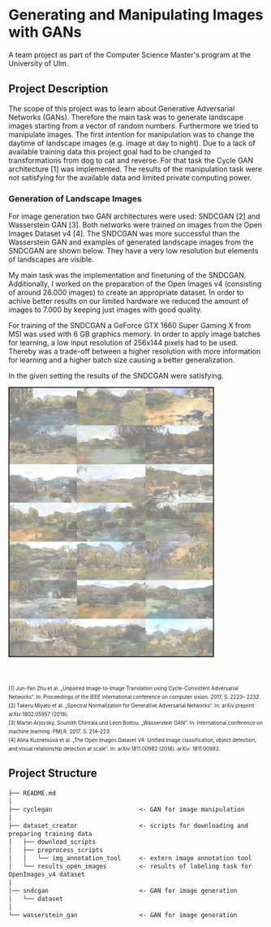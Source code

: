 # Generating and Manipulating Images with GANs

A team project as part of the Computer Science Master's program at the University of Ulm.

## Project Description

The scope of this project was to learn about Generative Adversarial Networks (GANs). Therefore the main task was to generate landscape images starting from a vector of random numbers. Furthermore we tried to manipulate images. The first intention for manipulation was to change the daytime of landscape images (e.g. image at day to night). Due to a lack of available training data this project goal had to be changed to transformations from dog to cat and reverse. For that task the Cycle GAN architecture [1] was implemented. The results of the manipulation task were not satisfying for the available data and limited private computing power.

### Generation of Landscape Images

For image generation two GAN architectures were used: SNDCGAN [2] and Wasserstein GAN [3]. Both networks were trained on images from the Open Images Dataset v4 [4]. The SNDCGAN was more successful than the Wasserstein GAN and examples of generated landscape images from the SNDCGAN are shown below. They have a very low resolution but elements of landscapes are visible.

My main task was the implementation and finetuning of the SNDCGAN. Additionally, I worked on the preparation of the Open Images v4 (consisting of around 26.000 images) to create an appropriate dataset. In order to achive better results on our limited hardware we reduced the amount of images to 7.000 by keeping just images with good quality. 

For training of the SNDCGAN a GeForce GTX 1660 Super Gaming X from MSI was used with 6 GB graphics memory. In order to apply image batches for learning, a low input resolution of 256x144 pixels had to be used. Thereby was a trade-off between a higher resolution with more information for learning and a higher batch size causing a better generalization.

In the given setting the results of the SNDCGAN were satisfying.

<img src="results.png" alt="Results Landscape Image Generation" style="width:405;height:532px;">

<br><br>
<span style="font-size:x-small">
    [1] Jun-Yan Zhu et al. „Unpaired Image-to-Image Translation using Cycle-Consistent Adversarial Networks“. In: Proceedings of the IEEE international conference on computer vision. 2017, S. 2223– 2232.<br>
    [2] Takeru Miyato et al. „Spectral Normalization for Generative Adversarial Networks“. In: arXiv preprint arXiv:1802.05957 (2018).<br>
    [3] Martin Arjovsky, Soumith Chintala und Léon Bottou. „Wasserstein GAN“. In: International conference on machine learning. PMLR. 2017, S. 214–223.<br>
    [4] Alina Kuznetsova et al. „The Open Images Dataset V4: Unified image classification, object detection, and visual relationship detection at scale“. In: arXiv:1811.00982 (2018). arXiv: 1811.00982.
</span>

## Project Structure

```
├── README.md
│
├── cyclegan                        <- GAN for image manipulation 
│
├── dataset_creator                 <- scripts for downloading and preparing training data
│   ├── download_scripts        
│   ├── preprocess_scripts   
│   │   └── img_annotation_tool     <- extern image annotation tool 
│   └── results_open_images         <- results of labeling task for OpenImages_v4 dataset
│
│── sndcgan                         <- GAN for image generation
│   └── dataset
│
└── wasserstein_gan                 <- GAN for image generation
```
